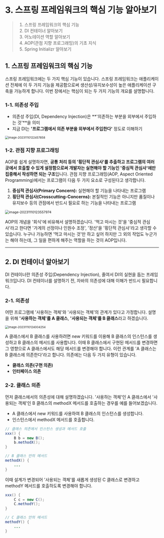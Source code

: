 # 3. 스프링 프레임워크의 핵심 기능 알아보기

> 1. 스프링 프레임워크의 핵심 기능
> 2. DI 컨테이너 알아보기
> 3. 어노테이션 역할 알아보기
> 4. AOP(관점 지향 프로그래밍)의 기초 지식
> 5. Spring Initializr 알아보기



## 1. 스프링 프레임워크의 핵심 기능

스프링 프레임워크에는 두 가지 핵심 기능이 있습니다. 스프링 프레임워크는 애플리케이션 전체에 이 두 가지 기능을 제공함으로써 생산성/유지보수성이 높은 애플리케이션 구축을 가능하게 합니다. 이번 장에서는 핵심이 되는 두 가지 기능의 개요를 설명합니다.



### 1-1. 의존성 주입

- 의존성 주입(DI, Dependency Injection)은 **'의존하는 부분을 외부에서 주입하는 것'**을 의미
- 지금 DI는 **'프로그램에서 의존 부분을 외부에서 주입한다'** 정도로 이해하기

<img src="C:\Users\piay8\AppData\Roaming\Typora\typora-user-images\image-20231110122457858.png" alt="image-20231110122457858" style="zoom:67%;" />



### 1-2. 관점 지향 프로그래밍

AOP를 쉽게 설명하자면, **공통 처리 등의 '횡단적 관심사'를 추출하고 프로그램의 여러 곳에서 호출할 수 있게 설정함으로써 개발자는 실현해야 할 기능인 '중심적 관심사'에만 집중해서 작성하면 되는 구조**입니다. 관점 지향 프로그래밍(AOP, Aspect Oriented Programming)에서는 프로그램이 다음 두 가지 요소로 구성된다고 생각합니다.

1. **중심적 관심사(Primary Concern):** 실현해야 할 기능을 나타내는 프로그램
2. **횡단적 관심사(Crosscutting-Concerns):** 본질적인 기능은 아니지만 품질이나 유지보수 등의 관점에서 반드시 필요로 하는 기능을 나타내는 프로그램

<img src="C:\Users\piay8\AppData\Roaming\Typora\typora-user-images\image-20231110123557974.png" alt="image-20231110123557974" style="zoom:78%;" />

AOP의 개념을 '회식'에 비유해서 설명하겠습니다. '먹고 마시는 것'을 '중심적 관심사'라고 한다면 '가게의 선정이나 인원수 조정', '정산'을 '횡단적 관심사'라고 생각할 수 있습니다. 누구나 가능하면 '먹고 마시는 것'만 하고 싶어 하지만 그 외의 작업도 누군가는 해야 하는데, 그 일을 편하게 해주는 역할을 하는 것이 AOP입니다.



---



## 2. DI 컨테이너 알아보기

DI 컨테이너란 의존성 주입(Dependency Injection), 줄여서 DI의 실현을 돕는 프레임워크입니다. 
DI 컨테이너를 설명하기 전, 자바의 의존성에 대해 이해가 반드시 필요합니다.



### 2-1. 의존성

어떤 프로그램에 '사용하는 객체'와 '사용되는 객체'의 관계가 있다고 가정합니다. 
설명을 위해 **'사용하는 객체'를 A 클래스**, **'사용되는 객체'를 B 클래스**라고 하겠습니다.

<img src="C:\Users\piay8\AppData\Roaming\Typora\typora-user-images\image-20231110124004254.png" alt="image-20231110124004254" style="zoom:67%;" />

A 클래스에서 B 클래스를 사용하려면 new 키워드를 이용해 B 클래스의 인스턴스를 생성하고 B 클래스의 메서드를 사용합니다. 이때 B 클래스에서 구현된 메서드를 변경하면 그 영향으로 A 클래스에서도 해당 메서드를 변경해야 합니다. 이런 관계를 'A 클래스는 B 클래스에 의존한다'라고 합니다. 의존에는 다음 두 가지 유형이 있습니다.

- **클래스 의존(구현 의존)**
- **인터페이스 의존**



### 2-2. 클래스 의존

먼저 클래스에서의 의존성에 대해 설명하겠습니다. '사용하는 객체'인 A 클래스에서 '사용되는 객체'인 B 클래스의 methodX 메서드를 호출하는 경우를 예를 들어보겠습니다.

- A 클래스에서 new 키워드를 사용하여 B 클래스의 인스턴스를 생성합니다.
- 인스턴스에서 methodX 메서드를 호출합니다.

```java
// 클래스 의존에서 인스턴스 생성과 메서드 호출
xxx() {
    B b = new B();
    b.methodX();
}

// B 클래스 안의 메서드
methodX() {
    ...
}
```



이때 설계가 변경되어 '사용되는 객체'를 새롭게 생성된 C 클래스로 변경하고 methodY 메서드를 호출하도록 변경해야 합니다.

```java
xxx() {
    C c = new C();
    C.methodY();
}

// C 클래스 안의 메서드
methodY() {
    ...
}
```













